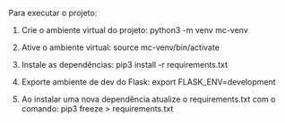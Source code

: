Para executar o projeto:

  1. Crie o ambiente virtual do projeto: python3 -m venv mc-venv

  2. Ative o ambiente virtual: source mc-venv/bin/activate 

  3. Instale as dependências: pip3 install -r requirements.txt
  
  4. Exporte ambiente de dev do Flask: export FLASK_ENV=development

  5. Ao instalar uma nova dependência atualize o requirements.txt com o comando: pip3 freeze > requirements.txt

